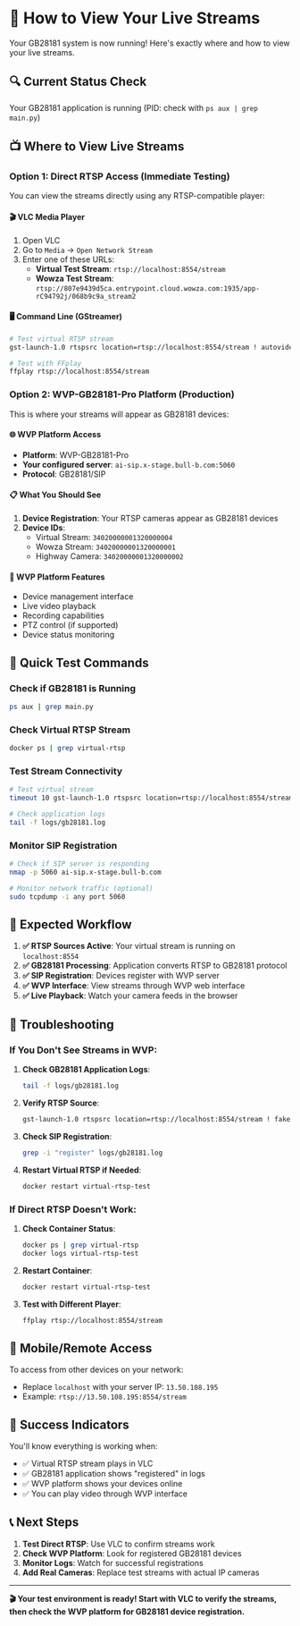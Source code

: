 # 🎥 How to View Your Live Streams

Your GB28181 system is now running! Here's exactly where and how to view your live streams.

## 🔍 **Current Status Check**

Your GB28181 application is running (PID: check with `ps aux | grep main.py`)

## 📺 **Where to View Live Streams**

### **Option 1: Direct RTSP Access (Immediate Testing)**

You can view the streams directly using any RTSP-compatible player:

#### **🎬 VLC Media Player**
1. Open VLC
2. Go to `Media` → `Open Network Stream`
3. Enter one of these URLs:
   - **Virtual Test Stream**: `rtsp://localhost:8554/stream`
   - **Wowza Test Stream**: `rtsp://807e9439d5ca.entrypoint.cloud.wowza.com:1935/app-rC94792j/068b9c9a_stream2`

#### **🖥️ Command Line (GStreamer)**
```bash
# Test virtual RTSP stream
gst-launch-1.0 rtspsrc location=rtsp://localhost:8554/stream ! autovideosink

# Test with FFplay
ffplay rtsp://localhost:8554/stream
```

### **Option 2: WVP-GB28181-Pro Platform (Production)**

This is where your streams will appear as GB28181 devices:

#### **🌐 WVP Platform Access**
- **Platform**: WVP-GB28181-Pro
- **Your configured server**: `ai-sip.x-stage.bull-b.com:5060`
- **Protocol**: GB28181/SIP

#### **📋 What You Should See**
1. **Device Registration**: Your RTSP cameras appear as GB28181 devices
2. **Device IDs**: 
   - Virtual Stream: `34020000001320000004`
   - Wowza Stream: `34020000001320000001`
   - Highway Camera: `34020000001320000002`

#### **🔧 WVP Platform Features**
- Device management interface
- Live video playback
- Recording capabilities
- PTZ control (if supported)
- Device status monitoring

## 🚀 **Quick Test Commands**

### **Check if GB28181 is Running**
```bash
ps aux | grep main.py
```

### **Check Virtual RTSP Stream**
```bash
docker ps | grep virtual-rtsp
```

### **Test Stream Connectivity**
```bash
# Test virtual stream
timeout 10 gst-launch-1.0 rtspsrc location=rtsp://localhost:8554/stream ! fakesink

# Check application logs
tail -f logs/gb28181.log
```

### **Monitor SIP Registration**
```bash
# Check if SIP server is responding
nmap -p 5060 ai-sip.x-stage.bull-b.com

# Monitor network traffic (optional)
sudo tcpdump -i any port 5060
```

## 🎯 **Expected Workflow**

1. **✅ RTSP Sources Active**: Your virtual stream is running on `localhost:8554`
2. **✅ GB28181 Processing**: Application converts RTSP to GB28181 protocol
3. **✅ SIP Registration**: Devices register with WVP server
4. **✅ WVP Interface**: View streams through WVP web interface
5. **✅ Live Playback**: Watch your camera feeds in the browser

## 🔧 **Troubleshooting**

### **If You Don't See Streams in WVP:**

1. **Check GB28181 Application Logs**:
   ```bash
   tail -f logs/gb28181.log
   ```

2. **Verify RTSP Source**:
   ```bash
   gst-launch-1.0 rtspsrc location=rtsp://localhost:8554/stream ! fakesink
   ```

3. **Check SIP Registration**:
   ```bash
   grep -i "register" logs/gb28181.log
   ```

4. **Restart Virtual RTSP if Needed**:
   ```bash
   docker restart virtual-rtsp-test
   ```

### **If Direct RTSP Doesn't Work:**

1. **Check Container Status**:
   ```bash
   docker ps | grep virtual-rtsp
   docker logs virtual-rtsp-test
   ```

2. **Restart Container**:
   ```bash
   docker restart virtual-rtsp-test
   ```

3. **Test with Different Player**:
   ```bash
   ffplay rtsp://localhost:8554/stream
   ```

## 📱 **Mobile/Remote Access**

To access from other devices on your network:
- Replace `localhost` with your server IP: `13.50.108.195`
- Example: `rtsp://13.50.108.195:8554/stream`

## 🎉 **Success Indicators**

You'll know everything is working when:
- ✅ Virtual RTSP stream plays in VLC
- ✅ GB28181 application shows "registered" in logs
- ✅ WVP platform shows your devices online
- ✅ You can play video through WVP interface

## 📞 **Next Steps**

1. **Test Direct RTSP**: Use VLC to confirm streams work
2. **Check WVP Platform**: Look for registered GB28181 devices
3. **Monitor Logs**: Watch for successful registrations
4. **Add Real Cameras**: Replace test streams with actual IP cameras

---

**🎬 Your test environment is ready! Start with VLC to verify the streams, then check the WVP platform for GB28181 device registration.** 
